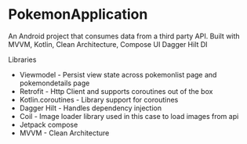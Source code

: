 # PokemonApplication
An Android project that consumes data from a third party API. Built with MVVM, Kotlin, Clean Architecture, Compose UI
Dagger Hilt DI

Libraries
- Viewmodel - Persist view state across pokemonlist page and pokemondetails page
- Retrofit - Http Client and supports coroutines out of the box
- Kotlin.coroutines - Library support for coroutines
- Dagger Hilt - Handles dependency injection
- Coil - Image loader library used in this case to load images from api
- Jetpack compose 
- MVVM - Clean Architecture


